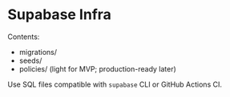 # Supabase Infra

Contents:
- migrations/
- seeds/
- policies/ (light for MVP; production-ready later)

Use SQL files compatible with `supabase` CLI or GitHub Actions CI.
